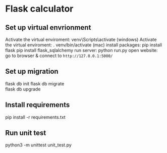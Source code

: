 # Flask calculator

## Set up virtual envrionment

Activate the virtual enviroment:    venv\Scripts\activate (windows)
Activate the virtual enviroment:    . venv/bin/activate (mac)
install packages:                   pip install flask           pip install flask_sqlalchemy
run server:                         python run.py
open website:                       go to browser & connect to `http://127.0.0.1:5000/`

## Set up migration

flask db init
flask db migrate  
flask db upgrade

## Install requirements

pip install -r requirements.txt

## Run unit test

python3 -m unittest unit_test.py
